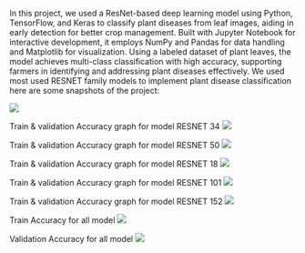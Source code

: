 In this project, we used a ResNet-based deep learning model using Python, TensorFlow, and Keras to classify plant diseases from leaf images, aiding in early detection for better crop management. Built with Jupyter Notebook for interactive development, it employs NumPy and Pandas for data handling and Matplotlib for visualization. Using a labeled dataset of plant leaves, the model achieves multi-class classification with high accuracy, supporting farmers in identifying and addressing plant diseases effectively.
We used most used RESNET family models to implement plant disease classification 
here are some snapshots of the project:

![](https://github.com/khushi-patel27/Plant_Disease_Classification/blob/main/Screenshot%20(28).png)

Train & validation Accuracy graph for model RESNET 34
![](https://github.com/khushi-patel27/Plant_Disease_Classification/blob/main/Screenshot%20(29).png)

Train & validation Accuracy graph for model RESNET 50
![](https://github.com/khushi-patel27/Plant_Disease_Classification/blob/main/Screenshot%20(30).png)

Train & validation Accuracy graph for model RESNET 18
![](https://github.com/khushi-patel27/Plant_Disease_Classification/blob/main/Screenshot%20(31).png)

Train & validation Accuracy graph for model RESNET 101
![](https://github.com/khushi-patel27/Plant_Disease_Classification/blob/main/Screenshot%20(32).png)

Train & validation Accuracy graph for model RESNET 152
![](https://github.com/khushi-patel27/Plant_Disease_Classification/blob/main/Screenshot%20(33).png)

Train Accuracy for all model
![](https://github.com/khushi-patel27/Plant_Disease_Classification/blob/main/Screenshot%20(34).png)

Validation Accuracy for all model
![](https://github.com/khushi-patel27/Plant_Disease_Classification/blob/main/Screenshot%20(35).png)
